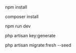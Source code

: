 npm install

composer install

npm run dev

php artisan key:generate

php artisan migrate:fresh --seed
